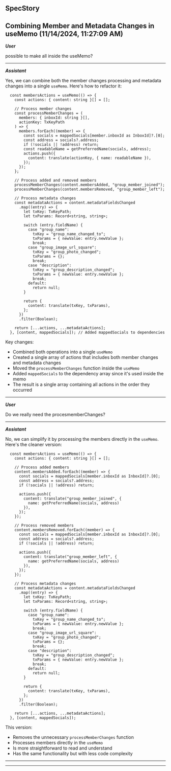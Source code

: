 ## SpecStory

## Combining Member and Metadata Changes in useMemo (11/14/2024, 11:27:09 AM)

_**User**_

possible to make all inside the useMemo?

---

_**Assistant**_

Yes, we can combine both the member changes processing and metadata changes into a single `useMemo`. Here's how to refactor it:

```typescript:components/Chat/ChatGroupUpdatedMessage.tsx
  const membersActions = useMemo(() => {
    const actions: { content: string }[] = [];

    // Process member changes
    const processMemberChanges = (
      members: { inboxId: string }[],
      actionKey: TxKeyPath
    ) => {
      members.forEach((member) => {
        const socials = mappedSocials[member.inboxId as InboxId]?.[0];
        const address = socials?.address;
        if (!socials || !address) return;
        const readableName = getPreferredName(socials, address);
        actions.push({
          content: translate(actionKey, { name: readableName }),
        });
      });
    };

    // Process added and removed members
    processMemberChanges(content.membersAdded, "group_member_joined");
    processMemberChanges(content.membersRemoved, "group_member_left");

    // Process metadata changes
    const metadataActions = content.metadataFieldsChanged
      .map((entry) => {
        let txKey: TxKeyPath;
        let txParams: Record<string, string>;

        switch (entry.fieldName) {
          case "group_name":
            txKey = "group_name_changed_to";
            txParams = { newValue: entry.newValue };
            break;
          case "group_image_url_square":
            txKey = "group_photo_changed";
            txParams = {};
            break;
          case "description":
            txKey = "group_description_changed";
            txParams = { newValue: entry.newValue };
            break;
          default:
            return null;
        }

        return {
          content: translate(txKey, txParams),
        };
      })
      .filter(Boolean);

    return [...actions, ...metadataActions];
  }, [content, mappedSocials]); // Added mappedSocials to dependencies
```

Key changes:
- Combined both operations into a single `useMemo`
- Created a single array of actions that includes both member changes and metadata changes
- Moved the `processMemberChanges` function inside the `useMemo`
- Added `mappedSocials` to the dependency array since it's used inside the memo
- The result is a single array containing all actions in the order they occurred

---

_**User**_

Do we really need the procesmemberChanges?

---

_**Assistant**_

No, we can simplify it by processing the members directly in the `useMemo`. Here's the cleaner version:

```typescript:components/Chat/ChatGroupUpdatedMessage.tsx
  const membersActions = useMemo(() => {
    const actions: { content: string }[] = [];

    // Process added members
    content.membersAdded.forEach((member) => {
      const socials = mappedSocials[member.inboxId as InboxId]?.[0];
      const address = socials?.address;
      if (!socials || !address) return;
      
      actions.push({
        content: translate("group_member_joined", { 
          name: getPreferredName(socials, address) 
        }),
      });
    });

    // Process removed members
    content.membersRemoved.forEach((member) => {
      const socials = mappedSocials[member.inboxId as InboxId]?.[0];
      const address = socials?.address;
      if (!socials || !address) return;
      
      actions.push({
        content: translate("group_member_left", { 
          name: getPreferredName(socials, address) 
        }),
      });
    });

    // Process metadata changes
    const metadataActions = content.metadataFieldsChanged
      .map((entry) => {
        let txKey: TxKeyPath;
        let txParams: Record<string, string>;

        switch (entry.fieldName) {
          case "group_name":
            txKey = "group_name_changed_to";
            txParams = { newValue: entry.newValue };
            break;
          case "group_image_url_square":
            txKey = "group_photo_changed";
            txParams = {};
            break;
          case "description":
            txKey = "group_description_changed";
            txParams = { newValue: entry.newValue };
            break;
          default:
            return null;
        }

        return {
          content: translate(txKey, txParams),
        };
      })
      .filter(Boolean);

    return [...actions, ...metadataActions];
  }, [content, mappedSocials]);
```

This version:
- Removes the unnecessary `processMemberChanges` function
- Processes members directly in the `useMemo`
- Is more straightforward to read and understand
- Has the same functionality but with less code complexity

---



---

